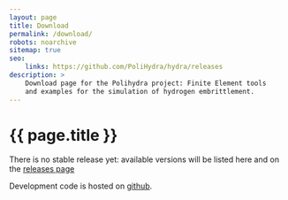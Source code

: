 ```yaml
---
layout: page
title: Download
permalink: /download/
robots: noarchive
sitemap: true
seo:
    links: https://github.com/PoliHydra/hydra/releases
description: >
    Download page for the Polihydra project: Finite Element tools
    and examples for the simulation of hydrogen embrittlement.
---
```

# {{ page.title }}

There is no stable release yet:
available versions will be listed here and on the
[releases page](https://github.com/PoliHydra/hydra/releases)

Development code is hosted on [github](https://github.com/PoliHydra/hydra).

